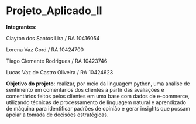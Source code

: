 # Projeto_Aplicado_II

**Integrantes**:

Clayton dos Santos Lira / RA 10416054

Lorena Vaz Cord / RA 10424700

Tiago Clemente Rodrigues / RA 10423746

Lucas Vaz de Castro Oliveira / RA 10424623

**Objetivo do projeto**: realizar, por meio da linguagem python, uma análise de sentimento em comentários dos clientes a partir das avaliações e comentários feitos pelos clientes em uma base com dados de e-commerce, utilizando técnicas de processamento de linguagem natural e aprendizado de máquina para identificar padrões de opinião e gerar insights que possam apoiar a tomada de decisões estratégicas.
